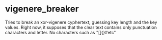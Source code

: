 # vigenere_breaker
Tries to break an xor-vigenere cyphertext, guessing key length and the key values.
Right now, it supposes that the clear text contains only punctuation characters and letter. No characters such as "[]{}#etc"
